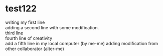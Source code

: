 # test122  
writing my first line  
adding a second line with some modification.  
third line  
fourth line of creativity  
add a fifth line in my local computer (by me-me)
adding modification from other collaborator (alter-me)
